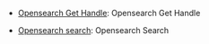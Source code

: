 * [Opensearch Get Handle](https://github.com/unskript/Awesome-CloudOps-Automation/tree/master/opensearch/legos/opensearch_get_handle/README.md): Opensearch Get Handle

* [Opensearch search](https://github.com/unskript/Awesome-CloudOps-Automation/tree/master/opensearch/legos/opensearch_search/README.md): Opensearch Search

